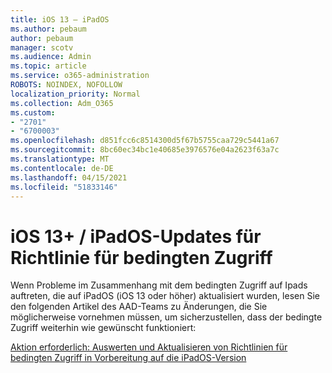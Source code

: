 ```yaml
---
title: iOS 13 – iPadOS
ms.author: pebaum
author: pebaum
manager: scotv
ms.audience: Admin
ms.topic: article
ms.service: o365-administration
ROBOTS: NOINDEX, NOFOLLOW
localization_priority: Normal
ms.collection: Adm_O365
ms.custom:
- "2701"
- "6700003"
ms.openlocfilehash: d851fcc6c8514300d5f67b5755caa729c5441a67
ms.sourcegitcommit: 8bc60ec34bc1e40685e3976576e04a2623f63a7c
ms.translationtype: MT
ms.contentlocale: de-DE
ms.lasthandoff: 04/15/2021
ms.locfileid: "51833146"
---
```

# <a name="ios-13--ipados-updates-for-conditional-access-policy"></a>iOS 13+ / iPadOS-Updates für Richtlinie für bedingten Zugriff

Wenn Probleme im Zusammenhang mit dem bedingten Zugriff auf Ipads auftreten, die auf iPadOS (iOS 13 oder höher) aktualisiert wurden, lesen Sie den folgenden Artikel des AAD-Teams zu Änderungen, die Sie möglicherweise vornehmen müssen, um sicherzustellen, dass der bedingte Zugriff weiterhin wie gewünscht funktioniert:

[Aktion erforderlich: Auswerten und Aktualisieren von Richtlinien für bedingten Zugriff in Vorbereitung auf die iPadOS-Version](https://support.microsoft.com/help/4521038/action-required-update-conditional-access-policies-for-ipados)